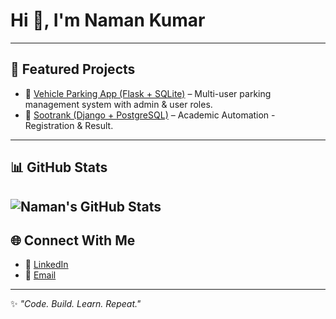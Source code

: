 # Hi 👋, I'm Naman Kumar
---
## 📌 Featured Projects
- 🔹 [Vehicle Parking App (Flask + SQLite)](https://github.com/Chaudhary-IIT/VPA) – Multi-user parking management system with admin & user roles.
- 🔹 [Sootrank (Django + PostgreSQL)](https://github.com/Chaudhary-IIT/Sootrank) – Academic Automation - Registration & Result.
---
## 📊 GitHub Stats
![Naman's GitHub Stats](https://github-readme-stats.vercel.app/api?username=Chaudhary-IIT&show_icons=true&theme=radical) 
---
## 🌐 Connect With Me
- 💼 [LinkedIn](https://linkedin.com/in/naman-kumar-mtr/)  
- 📧 [Email](namank.official@gmail.com)
---
✨ *"Code. Build. Learn. Repeat."*
